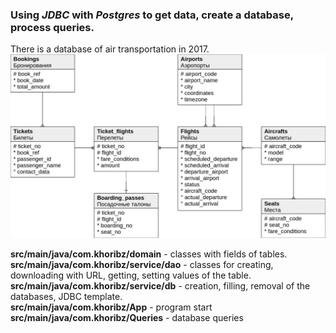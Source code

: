 ### Using *JDBC* with *Postgres* to get data, create a database, process queries.  

There is a database of air transportation in 2017.
![alt text](images/scheme.jpg)

**src/main/java/com.khoribz/domain** - classes with fields of tables.  
**src/main/java/com.khoribz/service/dao** - classes for creating, downloading with URL, getting, setting values of the table.
**src/main/java/com.khoribz/service/db** - creation, filling, removal of the databases, JDBC template.  
**src/main/java/com.khoribz/App** - program start
**src/main/java/com.khoribz/Queries** - database queries 
